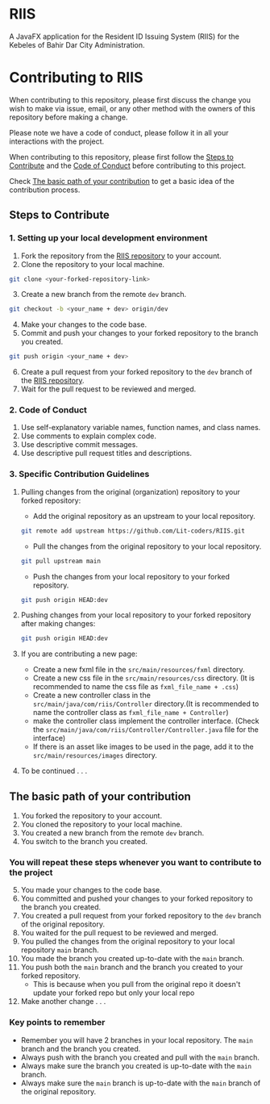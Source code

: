 # RIIS

A JavaFX application for the Resident ID Issuing System (RIIS) for the Kebeles of Bahir Dar City Administration. 

# Contributing to RIIS

When contributing to this repository, please first discuss the change you wish to make via issue,
email, or any other method with the owners of this repository before making a change. 

Please note we have a code of conduct, please follow it in all your interactions with the project.

When contributing to this repository, please first follow the [Steps to Contribute](#steps-to-contribute) and the [Code of Conduct](#code-of-conduct) before contributing to this project.

Check [The basic path of your contribution](#the-basic-path-of-your-contribution) to get a basic idea of the contribution process.

## Steps to Contribute
### 1. Setting up your local development environment

1. Fork the repository from the [RIIS repository](https://github.com/Lit-Coders/RIIS/tree/dev) to your account.
2. Clone the repository to your local machine.
```bash
git clone <your-forked-repository-link>
```
3. Create a new branch from the remote `dev` branch.
```bash
git checkout -b <your_name + dev> origin/dev
```
4. Make your changes to the code base.
5. Commit and push your changes to your forked repository to the branch you created.
```bash
git push origin <your_name + dev>
```
6. Create a pull request from your forked repository to the `dev` branch 
    of the [RIIS repository](https://github.com/Lit-Coders/RIIS/tree/dev).
7. Wait for the pull request to be reviewed and merged.

### 2. Code of Conduct

1. Use self-explanatory variable names, function names, and class names.
2. Use comments to explain complex code.
3. Use descriptive commit messages.
4. Use descriptive pull request titles and descriptions.

### 3. Specific Contribution Guidelines

1. Pulling changes from the original (organization) repository to your forked repository:
    - Add the original repository as an upstream to your local repository.
    ```bash
    git remote add upstream https://github.com/Lit-coders/RIIS.git
    ```
    - Pull the changes from the original repository to your local repository.
    ```bash
    git pull upstream main
    ```
    - Push the changes from your local repository to your forked repository. 
    ```bash
    git push origin HEAD:dev
    ```

2. Pushing changes from your local repository to your forked repository after making changes:
    ```bash
    git push origin HEAD:dev
    ```

3. If you are contributing a new page:
    - Create a new fxml file in the `src/main/resources/fxml` directory.
    - Create a new css file in the `src/main/resources/css` directory. (It is recommended to name the css file as `fxml_file_name + .css`)
    - Create a new controller class in the `src/main/java/com/riis/Controller` directory.(It is recommended to name the controller class as `fxml_file_name + Controller`)
    - make the controller class implement the controller interface. (Check the `src/main/java/com/riis/Controller/Controller.java` file for the interface)
    - If there is an asset like images to be used in the page, add it to the `src/main/resources/images` directory.

4. To be continued . . . 


## The basic path of your contribution

1. You forked the repository to your account.
2. You cloned the repository to your local machine.
3. You created a new branch from the remote `dev` branch.
4. You switch to the branch you created.

### You will repeat these steps whenever you want to contribute to the project

5. You made your changes to the code base.
6. You committed and pushed your changes to your forked repository to the branch you created.
7. You created a pull request from your forked repository to the `dev` branch of the original repository.
8. You waited for the pull request to be reviewed and merged.
9. You pulled the changes from the original repository to your local repository `main` branch.
10. You made the branch you created up-to-date with the `main` branch.
11. You push both the `main` branch and the branch you created to your forked repository. 
    - This is because when you pull from the original repo it doesn't update your forked repo but only your local repo
11. Make another change . . . 

### Key points to remember

- Remember you will have 2 branches in your local repository. The `main` branch and the branch you created.
- Always push with the branch you created and pull with the `main` branch.
- Always make sure the branch you created is up-to-date with the `main` branch.
- Always make sure the `main` branch is up-to-date with the `main` branch of the original repository.
